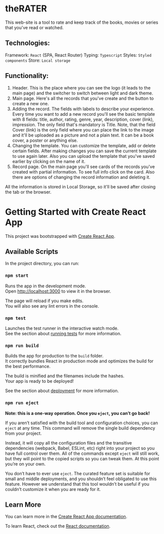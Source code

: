 # theRATER

This web-site is a tool to rate and keep track of the books, movies or series that you've read or watched.

## Technologies:

Framework: `React` (SPA, React Router)
Typing: `Typescript`
Styles: `Styled components`
Store: `Local storage`

## Functionality:

1. Header. This is the place where you can see the logo (it leads to the main page) and the switcher to switch between light and dark theme.
2. Main page. Here's all the records that you've create and the button to create a new one.
3. Adding the record. The fields with labels to describe your experience. Every time you want to add a new record you'll see the basic template with 8 fields: title, author, rating, genre, year, description, cover (link), impression. The only field that's mandatory is Title. Note, that the field Cover (link) is the only field where you can place the link to the image and it'll be uploaded as a picture and not a plain text. It can be a book cover, a poster or anything else.
4. Changing the template. You can customize the template, add or delete certain fields. After making changes you can save the current template to use again later. Also you can upload the template that you've saved earlier by clicking on the name of it.
5. Record page. On the main page you'll see cards of the records you've created with partial information. To see full info click on the card. Also there are options of changing the record information and deleting it.

All the information is stored in Local Storage, so it'll be saved after closing the tab or the browser.

# Getting Started with Create React App

This project was bootstrapped with [Create React App](https://github.com/facebook/create-react-app).

## Available Scripts

In the project directory, you can run:

### `npm start`

Runs the app in the development mode.\
Open [http://localhost:3000](http://localhost:3000) to view it in the browser.

The page will reload if you make edits.\
You will also see any lint errors in the console.

### `npm test`

Launches the test runner in the interactive watch mode.\
See the section about [running tests](https://facebook.github.io/create-react-app/docs/running-tests) for more information.

### `npm run build`

Builds the app for production to the `build` folder.\
It correctly bundles React in production mode and optimizes the build for the best performance.

The build is minified and the filenames include the hashes.\
Your app is ready to be deployed!

See the section about [deployment](https://facebook.github.io/create-react-app/docs/deployment) for more information.

### `npm run eject`

**Note: this is a one-way operation. Once you `eject`, you can’t go back!**

If you aren’t satisfied with the build tool and configuration choices, you can `eject` at any time. This command will remove the single build dependency from your project.

Instead, it will copy all the configuration files and the transitive dependencies (webpack, Babel, ESLint, etc) right into your project so you have full control over them. All of the commands except `eject` will still work, but they will point to the copied scripts so you can tweak them. At this point you’re on your own.

You don’t have to ever use `eject`. The curated feature set is suitable for small and middle deployments, and you shouldn’t feel obligated to use this feature. However we understand that this tool wouldn’t be useful if you couldn’t customize it when you are ready for it.

## Learn More

You can learn more in the [Create React App documentation](https://facebook.github.io/create-react-app/docs/getting-started).

To learn React, check out the [React documentation](https://reactjs.org/).
